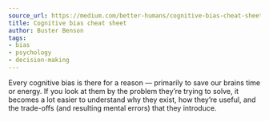 ```yaml
---
source_url: https://medium.com/better-humans/cognitive-bias-cheat-sheet-55a472476b18
title: Cognitive bias cheat sheet
author: Buster Benson
tags:
- bias
- psychology
- decision-making
---
```


Every cognitive bias is there for a reason — primarily to save our brains time or energy. If you look at them by the problem they’re trying to solve, it becomes a lot easier to understand why they exist, how they’re useful, and the trade-offs (and resulting mental errors) that they introduce.
